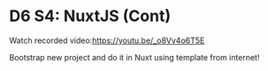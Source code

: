 # D6 S4: NuxtJS (Cont)

Watch recorded video:https://youtu.be/_o8Vv4o6T5E

Bootstrap new project and do it in Nuxt using template from internet!